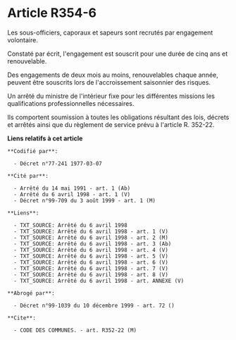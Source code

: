 # Article R354-6

Les sous-officiers, caporaux et sapeurs sont recrutés par engagement volontaire.

Constaté par écrit, l'engagement est souscrit pour une durée de cinq ans et renouvelable.

Des engagements de deux mois au moins, renouvelables chaque année, peuvent être souscrits lors de l'accroissement saisonnier
des risques.

Un arrêté du ministre de l'intérieur fixe pour les différentes missions les qualifications professionnelles nécessaires.

Ils comportent soumission à toutes les obligations résultant des lois, décrets et arrêtés ainsi que du règlement de service
prévu à l'article R. 352-22.

**Liens relatifs à cet article**

	**Codifié par**:

	  - Décret n°77-241 1977-03-07

	**Cité par**:

	  - Arrêté du 14 mai 1991 - art. 1 (Ab)
	  - Arrêté du 6 avril 1998 - art. 1 (V)
	  - Décret n°99-709 du 3 août 1999 - art. 1 (M)

	**Liens**:

	  - TXT_SOURCE: Arrêté du 6 avril 1998
	  - TXT_SOURCE: Arrêté du 6 avril 1998 - art. 1 (V)
	  - TXT_SOURCE: Arrêté du 6 avril 1998 - art. 2 (M)
	  - TXT_SOURCE: Arrêté du 6 avril 1998 - art. 3 (Ab)
	  - TXT_SOURCE: Arrêté du 6 avril 1998 - art. 4 (V)
	  - TXT_SOURCE: Arrêté du 6 avril 1998 - art. 5 (V)
	  - TXT_SOURCE: Arrêté du 6 avril 1998 - art. 6 (V)
	  - TXT_SOURCE: Arrêté du 6 avril 1998 - art. 7 (V)
	  - TXT_SOURCE: Arrêté du 6 avril 1998 - art. 8 (V)
	  - TXT_SOURCE: Arrêté du 6 avril 1998 - art. ANNEXE (V)

	**Abrogé par**:

	  - Décret n°99-1039 du 10 décembre 1999 - art. 72 ()

	**Cite**:

	  - CODE DES COMMUNES. - art. R352-22 (M)
